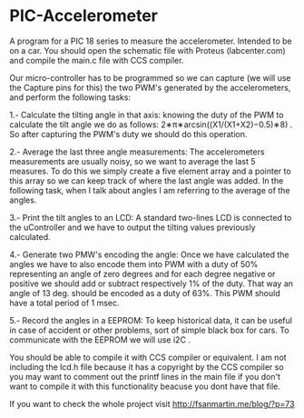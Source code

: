 PIC-Accelerometer
=================

A program for a PIC 18 series to measure the accelerometer. Intended to be on a car. You should open the schematic file with Proteus (labcenter.com) and compile the main.c file with CCS compiler.

Our micro-controller has to be programmed so we can capture (we will use the Capture pins for this) the two PWM's generated by the accelerometers, and perform the following tasks:

1.- Calculate the tilting angle in that axis: knowing the duty of the PWM to calculate the tilt angle we do as follows: 2∗π∗arcsin((X1/(X1+X2)−0.5)∗8) . So after capturing the PWM's duty we should do this operation.

2.- Average the last three angle measurements: The accelerometers measurements are usually noisy, so we want to average the last 5 measures. To do this we simply create a five element array and a pointer to this array so we can keep track of where the last angle was added. In the following task, when I talk about angles I am referring to the average of the angles.

3.- Print the tilt angles to an LCD: A standard two-lines LCD is connected to the uController and we have to output the tilting values previously calculated.

4.- Generate two PMW's encoding the angle: Once we have calculated the angles we have to also encode them into PWM with a duty of 50% representing an angle of zero degrees and for each degree negative or positive we should add or subtract respectively 1% of the duty. That way an angle of 13 deg. should be encoded as a duty of 63%. This PWM should have a total period of 1 msec.

5.- Record the angles in a EEPROM: To keep historical data, it can be useful in case of accident or other problems, sort of simple black box for cars. To communicate with the EEPROM we will use i2C .

You should be able to compile it with CCS compiler or equivalent. I am not including the lcd.h file because it has a copyright by the CCS compiler so you may want to comment out the printf lines in the main file if you don't want to compile it with this functionality beacuse you dont have that file.

If you want to check the whole project visit http://fsanmartin.me/blog/?p=73



